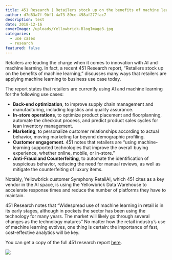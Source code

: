```yaml
---
title: 451 Research | Retailers stock up on the benefits of machine learning
author: d7d83a7f-9bf1-4a73-89ce-498af277fac7
description: test
date: 2018-12-16
coverImage: /uploads/Yellowbrick-BlogImage3.jpg
categories:
  - use cases
  - research
featured: false
---
```


Retailers are leading the charge when it comes to innovation with AI and machine learning. In fact, a recent 451 Research report, “Retailers stock up on the benefits of machine learning,” discusses many ways that retailers are applying machine learning to business use case today.

The report states that retailers are currently using AI and machine learning for the following use cases:

- **Back-end optimization**, to improve supply chain management and manufacturing, including logistics and quality assurance.
- **In-store operations**, to optimize product placement and floorplanning, automate the checkout process, and predict product sales cycles for lean inventory management.
- **Marketing**, to personalize customer relationships according to actual behavior, moving marketing far beyond demographic profiling.
- **Customer engagement**. 451 notes that retailers are “using machine-learning supported technologies that improve the overall buying experience, whether online, mobile, or in-store.”
- **Anti-Fraud and Counterfeiting**, to automate the identification of suspicious behavior, reducing the need for manual reviews, as well as mitigate the counterfeiting of luxury items.

Notably, Yellowbrick customer Symphony RetailAI, which 451 cites as a key vendor in the AI space, is using the Yellowbrick Data Warehouse to accelerate response times and reduce the number of platforms they have to maintain.

451 Research notes that “Widespread use of machine learning in retail is in its early stages, although in pockets the sector has been using the technology for many years. The market will likely go through several changes as the technology matures” No matter how the retail industry’s use of machine learning evolves, one thing is certain: the importance of fast, cost-effective analytics will be key.

You can get a copy of the full 451 research report [here](https://go.yellowbrick.com/retailers-stock-up-on-benefits-of-machine-learning.html).

[![](/uploads/blog-451RetailAIThumbnail-150x150.png)](https://go.yellowbrick.com/retailers-stock-up-on-benefits-of-machine-learning.html)
